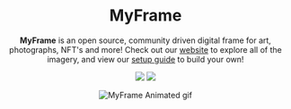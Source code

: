 <h1 align='center'> MyFrame</h1>

<p align='center'>
  <b>MyFrame</b> is an open source, community driven digital frame for art, photographs, NFT's and more! Check out our <a href="https://digital-art-frame.herokuapp.com/home">website</a> to explore all of the imagery, and view our <a href="https://digital-art-frame.herokuapp.com/browse">setup guide</a> to build your own!
</p>
<p align='center'>
  <img src='https://img.shields.io/github/repo-size/troylouis/MyFrame'>
  <img src="https://img.shields.io/github/license/troylouis/myframe">
</p>

<p align='center'>
  <img src ='https://media.giphy.com/media/0Cizl7v9k9y5fl3qW7/giphy.gif' alt='MyFrame Animated gif'>
</p>
